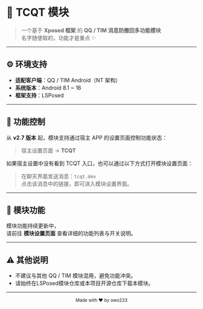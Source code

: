 # 🧩 TCQT 模块

> 一个基于 **Xposed 框架** 的 **QQ / TIM 消息防撤回多功能模块**  
> 名字随便取的，功能才是重点 ✨

---

## ⚙️ 环境支持

- **适配客户端**：QQ / TIM Android（NT 架构）
- **系统版本**：Android 8.1 ~ 16
- **框架支持**：LSPosed

---

## 🔧 功能控制

从 **v2.7 版本** 起，模块支持通过宿主 APP 的设置页面控制功能状态：

> 宿主设置页面 → **TCQT**

如果宿主设置中没有看到 TCQT 入口，也可以通过以下方式打开模块设置页面：

> 在聊天界面发送消息：`tcqt.dev`  
> 点击该消息中的链接，即可进入模块设置界面。

---

## 🧩 模块功能

模块功能持续更新中，  
请前往 **模块设置页面** 查看详细的功能列表与开关说明。

---

## ⚠️ 其他说明

- 不建议与其他 QQ / TIM 模块混用，避免功能冲突。
- 请始终在LSPosed模块仓库或本项目开源仓库下载本模块。

---

<p align="center">
  <sub>Made with ❤️ by owo233</sub>
</p>
